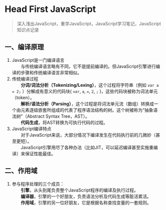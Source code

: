 # Head First JavaScript

> 深入浅出JavaScript，重学JavaScript，JavaScript学习笔记，JavaScript知识点记录

## 一、编译原理
1. JavaScript是一门编译语言  
　　与传统编译语言略有不同，它不是提前编译的。但JavaScript引擎进行编译的步骤和传统编译语言非常相似。  
2. 传统编译过程  
　　**分词/词法分析（Tokenizing/Lexing）**，这个过程将字符串（例如 `var a = 2;` ）分解成有意义的代码块( `var`, `a`, `=`, `2`, `;` )，这些代码块被称为词法单元（token）。  
　　**解析/语法分析（Parsing）**，这个过程是将词法单元流（数组）转换成一个由元素逐级嵌套所组成的代表了程序语法结构的树。这个树被称为“抽象语法树”（Abstract Syntax Tree，AST）。  
　　**代码生成**，将AST转换为可执行代码的过程。  
3. JavaScript编译特点  
　　对于JavaScript来说，大部分情况下编译发生在代码执行前的几微妙（甚至更短）。  
　　JavaScript引擎用尽了各种办法（比如JIT，可以延迟编译甚至实施重编译）来保证性能最佳。  
    
## 二、作用域
1. 参与程序处理的三个成员：  
　　**引擎**，从头到尾负责整个JavaScript程序的编译及执行过程。  
　　**编译器**，引擎的一个好朋友，负责语法分析及代码生成等脏活累活。  
　　**作用域**，引擎的另一位好朋友，它是根据名称查找变量的一套规则。  
